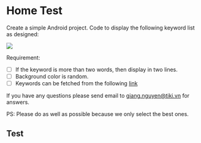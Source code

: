 # Home Test

Create a simple Android project. Code to display the following keyword list as designed:

 ![](./demo.gif)

Requirement:

 * [ ] If the keyword is more than two words, then display in two lines.
 * [ ] Background color is random.
 * [ ] Keywords can be fetched from the following [link](https://gist.githubusercontent.com/talenguyen/38b790795722e7d7b1b5db051c5786e5/raw/63380022f5f0c9a100f51a1e30887ca494c3326e/keywords.json)

If you have any questions please send email to giang.nguyen@tiki.vn for answers.

PS: Please do as well as possible because we only select the best ones.

## Test
